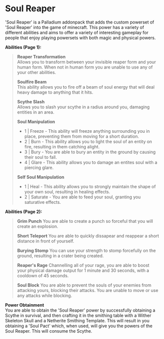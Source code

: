 # Soul Reaper
'Soul Reaper' is a Palladium addonpack that adds the custom powerset of 'Soul Reaper' into the game of minecraft. This power has a variety of different abilities and aims to offer a variety of interesting gameplay for people that enjoy playing powersets with both magic and physical powers.

**Abilities (Page 1):**  
> **Reaper Transformation**  
> Allows you to transform between your invisible reaper form and your human form. When not in human form you are unable to use any of your other abilities.
>
> **Soulfire Beam**  
> This ability allows you to fire off a beam of soul energy that will deal heavy damage to anything that it hits.
>
> **Scythe Slash**  
> Allows you to slash your scythe in a radius around you, damaging entities in an area.
> 
> **Soul Manipulation**  
> - 1 | Freeze - This ability will freeze anything surrounding you in place, preventing them from moving for a short duration.
> - 2 | Burn - This ability allows you to light the soul of an entity on fire, resulting in them catching alight.
> - 3 | Bury - You are able to bury an entity in the ground by causing their soul to fall.
> - 4 | Glare - This ability allows you to damage an entites soul with a piercing glare.
> 
> **Self Soul Manipulation**  
> - 1 | Heal - This ability allows you to strongly maintain the shape of your own soul, resulting in healing effects.
> - 2 | Saturate - You are able to feed your soul, granting you saturative effects.

**Abilities (Page 2):**  
> **Grim Punch**
> You are able to create a punch so forceful that you will create an explosion.
>
> **Short Teleport**
> You are able to quickly dissapear and reappear a short distance in front of yourself.
> 
> **Burying Stomp**
> You can use your strength to stomp forcefully on the ground, resulting in a crater being created.
>
> **Reaper's Rage**
> Channelling all of your rage, you are able to boost your physical damage output for 1 minute and 30 seconds, with a cooldown of 45 seconds.
>
> **Soul Block**
> You are able to prevent the souls of your enemies from attacking yours, blocking their attacks. You are unable to move or use any attacks while blocking.

**Power Obtainment**  
You are able to obtain the 'Soul Reaper' power by successfully obtaining a Scythe in survival, and then crafting it in the smithing table with a Wither Skeleton Skull and a Netherite Smithing Template. This will result in you obtaining a 'Soul Pact' which, when used, will give you the powers of the Soul Reaper. This will consume the Scythe.
